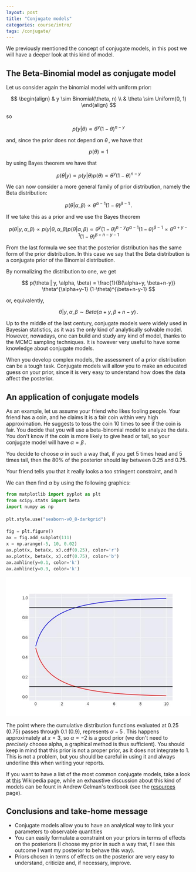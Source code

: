 ```yaml
---
layout: post
title: "Conjugate models"
categories: course/intro/
tags: /conjugate/
---
```


We previously mentioned the concept of conjugate models, in this
post we will have a deeper look at this kind of model.

## The Beta-Binomial model as conjugate model

Let us consider again the binomial model with uniform prior:

$$
\begin{align}
&
y \sim Binomial(\theta, n) \\
&
\theta \sim Uniform(0, 1)
\end{align}
$$

so

$$
p(y | \theta) \propto \theta^y (1-\theta)^{n-y}
$$

and, since the prior does not depend on $\theta\,,$ we have that

$$
p(\theta) \propto 1
$$

by using Bayes theorem we have that

$$
p(\theta | y) \propto p(y | \theta) p(\theta) \propto \theta^y (1-\theta)^{n-y}
$$

We can now consider a more general family of prior distribution,
namely the Beta distribution:

$$
p(\theta | \alpha, \beta) \propto \theta^{\alpha-1} (1-\theta)^{\beta-1}\,.
$$

If we take this as a prior and we use the Bayes theorem

$$
p(\theta | y, \alpha, \beta) \propto p(y |\theta, \alpha, \beta) p(\theta | \alpha, \beta)
\propto \theta^{y} (1-\theta)^{n-y} \theta^{\alpha-1} (1-\theta)^{\beta-1}
\propto \theta^{\alpha+y-1} (1-\theta)^{\beta+n-y-1}
$$

From the last formula we see that the posterior distribution has the same
form of the prior distribution. In this case we say that the
Beta distribution is a conjugate prior of the Binomial distribution.

By normalizing the distribution to one, we get

$$
p(\theta | y, \alpha, \beta) = \frac{1}{B(\alpha+y, \beta+n-y)}
\theta^{\alpha+y-1} (1-\theta)^{\beta+n-y-1}
$$

or, equivalently,

$$
\theta | y, \alpha, \beta \sim Beta(\alpha+y, \beta+n-y)\,.
$$

Up to the middle of the last century, conjugate models were widely
used in Bayesian statistics, as it was the only kind of analytically solvable
model.
However, nowadays, one can build and study any kind of model, thanks
to the MCMC sampling techniques.
It is however very useful to have some knowledge about conjugate models.

When you develop complex models, the assessment of a prior distribution
can be a tough task.
Conjugate models will allow you to make an educated guess on your prior,
since it is very easy to understand how does the data affect the posterior.

## An application of conjugate models

As an example, let us assume your friend who likes fooling
people.
Your friend has a coin, and he claims it is a fair coin within very high approximation.
He suggests to toss the coin 10 times to see if the coin is fair.
You decide that you will use a beta-binomial model to analyze the data.
You don't know if the coin is more likely to give head or tail, so your
conjugate model will have $\alpha = \beta\,.$

You decide to choose $\alpha$ in such a way that, if you get 5 times head
and 5 times tail, then the $80\%$ of the posterior should lay between 0.25 and 0.75.

Your friend tells you that it really looks a too stringent constraint, and h

We can then find $\alpha$ by using the following graphics:

```python
from matplotlib import pyplot as plt
from scipy.stats import beta
import numpy as np

plt.style.use("seaborn-v0_8-darkgrid")

fig = plt.figure()
ax = fig.add_subplot(111)
x = np.arange(-5, 10, 0.02)
ax.plot(x, beta(x, x).cdf(0.25), color='r')
ax.plot(x, beta(x, x).cdf(0.75), color='b')
ax.axhline(y=0.1, color='k')
ax.axhline(y=0.9, color='k')
```

![Alt text](/docs/assets/images/conjugate/conjugate.jpg)

The point where the cumulative distribution functions
evaluated at $0.25$ ($0.75$) passes through $0.1$ ($0.9$),
represents $\alpha-5\,.$
This happens approximately at $x=3$, so $\alpha=-2$ is a good prior
(we don't need to _precisely_ choose alpha, a graphical method is thus sufficient).
You should keep in mind that this prior is not a proper
prior, as it does not integrate to 1.
This is not a problem, but you should be careful in
using it and always underline this when writing
your reports.

If you want to have a list of the most common conjugate models, take
a look at [this](https://en.wikipedia.org/wiki/Conjugate_prior) Wikipedia page,
while an exhaustive discussion about this kind of models can be fount
in Andrew Gelman's textbook (see the [resources](/links/) page).

## Conclusions and take-home message
- Conjugate models allow you to have an analytical way to link your parameters to observable quantities
- You can easily formulate a constraint on your priors in terms of effects on the posteriors (I choose my prior in such a way that, f I see this outcome I want my posterior to behave this way).
- Priors chosen in terms of effects on the posterior are very easy to understand, criticize and, if necessary, improve.
